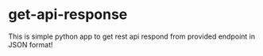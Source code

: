 # get-api-response
This is simple python app to get rest api respond from provided endpoint in JSON format!
